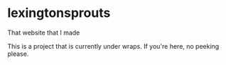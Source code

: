 # lexingtonsprouts
That website that I made

This is a project that is currently under wraps. If you're here, no peeking please.
